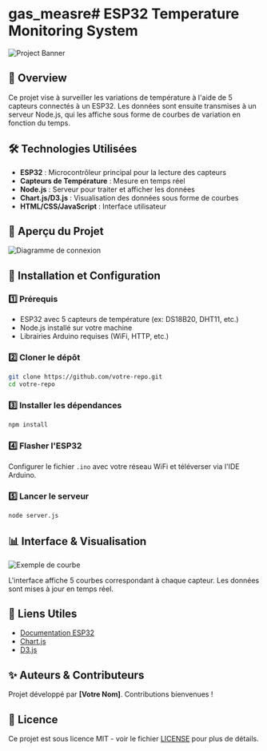 # gas_measre# ESP32 Temperature Monitoring System

![Project Banner](path_to_your_image)

## 🚀 Overview
Ce projet vise à surveiller les variations de température à l'aide de 5 capteurs connectés à un ESP32. Les données sont ensuite transmises à un serveur Node.js, qui les affiche sous forme de courbes de variation en fonction du temps.

## 🛠️ Technologies Utilisées
- **ESP32** : Microcontrôleur principal pour la lecture des capteurs
- **Capteurs de Température** : Mesure en temps réel
- **Node.js** : Serveur pour traiter et afficher les données
- **Chart.js/D3.js** : Visualisation des données sous forme de courbes
- **HTML/CSS/JavaScript** : Interface utilisateur

## 📸 Aperçu du Projet
![Diagramme de connexion](path_to_your_image)

## 📌 Installation et Configuration

### 1️⃣ Prérequis
- ESP32 avec 5 capteurs de température (ex: DS18B20, DHT11, etc.)
- Node.js installé sur votre machine
- Librairies Arduino requises (WiFi, HTTP, etc.)

### 2️⃣ Cloner le dépôt
```bash
git clone https://github.com/votre-repo.git
cd votre-repo
```

### 3️⃣ Installer les dépendances
```bash
npm install
```

### 4️⃣ Flasher l'ESP32
Configurer le fichier `.ino` avec votre réseau WiFi et téléverser via l'IDE Arduino.

### 5️⃣ Lancer le serveur
```bash
node server.js
```

## 📊 Interface & Visualisation
![Exemple de courbe](path_to_your_image)

L'interface affiche 5 courbes correspondant à chaque capteur. Les données sont mises à jour en temps réel.

## 🔗 Liens Utiles
- [Documentation ESP32](https://docs.espressif.com/projects/esp-idf/en/latest/)
- [Chart.js](https://www.chartjs.org/)
- [D3.js](https://d3js.org/)

## ✨ Auteurs & Contributeurs
Projet développé par **[Votre Nom]**. Contributions bienvenues !

## 📜 Licence
Ce projet est sous licence MIT - voir le fichier [LICENSE](LICENSE) pour plus de détails.

